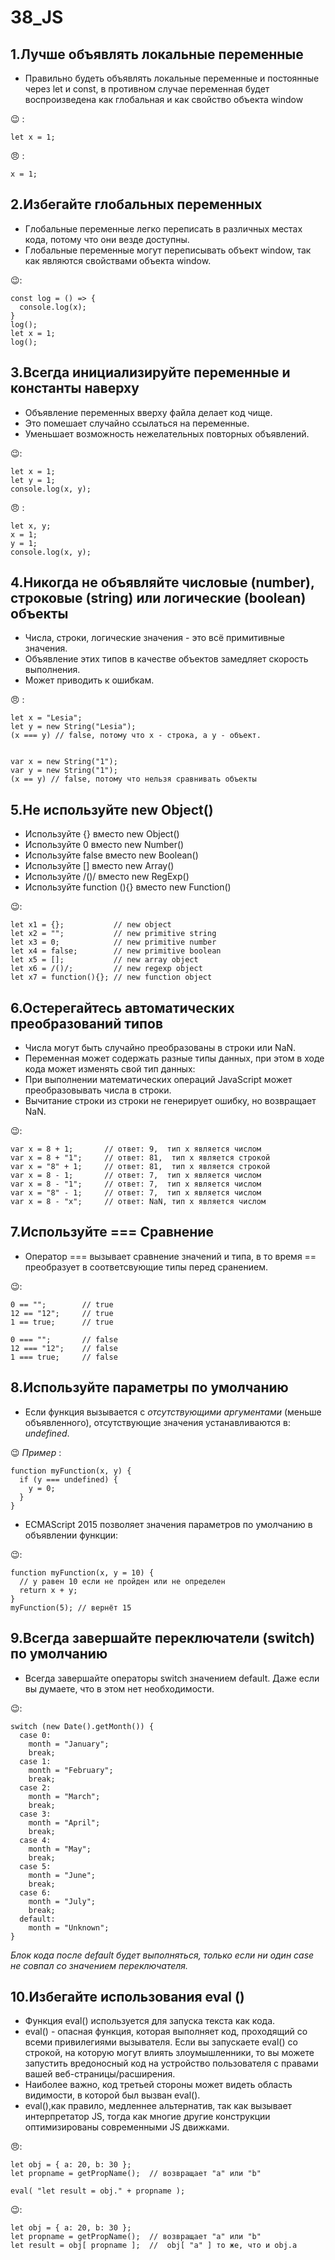 # 38_JS
## 1.Лучше объявлять локальные переменные

+ Правильно будеть объявлять локальные переменные и постоянные через let и const, в противном случае переменная будет воспроизведена как глобальная и как свойство объекта window

 :wink: :
 ```
let x = 1;
 ```
 
 😠 :
```
x = 1;
```
 


## 2.Избегайте глобальных переменных

+ Глобальные переменные легко переписать в различных местах кода, потому что они везде доступны.
+ Глобальные переменные могут переписывать объект window, так как являются свойствами объекта window.

 :wink::
 ```
 const log = () => {
   console.log(x);
 }
 log(); 
 let x = 1;
 log();
 ```
## 3.Всегда инициализируйте переменные и константы наверху

+ Объявление переменных  вверху файла делает код чище.
+ Это помешает случайно ссылаться на переменные.
+ Уменьшает возможность нежелательных повторных объявлений.

:wink::
```
let x = 1;
let y = 1;
console.log(x, y);
```

😠 :
```
let x, y;
x = 1;
y = 1;
console.log(x, y);
```

## 4.Никогда не объявляйте числовые (number), строковые (string) или логические (boolean) объекты

+ Числа, строки, логические значения - это всё примитивные значения.
+ Объявление этих типов в качестве объектов замедляет скорость выполнения.
+ Может приводить к ошибкам.

😠   :
```
let x = "Lesia";             
let y = new String("Lesia");
(x === y) // false, потому что x - строка, а y - объект.


var x = new String("1");             
var y = new String("1");
(x == y) // false, потому что нельзя сравнивать объекты
```
## 5.Не используйте new Object()

+ Используйте {} вместо new Object()
+ Используйте 0 вместо new Number()
+ Используйте false вместо new Boolean()
+ Используйте [] вместо new Array()
+ Используйте /()/ вместо new RegExp()
+ Используйте function (){} вместо new Function()

:wink::
```
let x1 = {};           // new object
let x2 = "";           // new primitive string
let x3 = 0;            // new primitive number
let x4 = false;        // new primitive boolean
let x5 = [];           // new array object
let x6 = /()/;         // new regexp object
let x7 = function(){}; // new function object
```


## 6.Остерегайтесь автоматических преобразований типов

+ Числа могут быть случайно преобразованы в строки или NaN.
+ Переменная может содержать разные типы данных, при этом в ходе кода может изменять свой тип данных:
+ При выполнении математических операций JavaScript может преобразовывать числа в строки.
+ Вычитание строки из строки не генерирует ошибку, но возвращает NaN.

:wink::
```
var x = 8 + 1;       // ответ: 9,  тип x является числом
var x = 8 + "1";     // ответ: 81,  тип x является строкой
var x = "8" + 1;     // ответ: 81,  тип x является строкой
var x = 8 - 1;       // ответ: 7,  тип x является числом
var x = 8 - "1";     // ответ: 7,  тип x является числом
var x = "8" - 1;     // ответ: 7,  тип x является числом
var x = 8 - "x";     // ответ: NaN, тип x является числом
```
## 7.Используйте === Сравнение
+ Оператор === вызывает сравнение значений и типа, в то время == преобразует в соответсвующие типы перед сранением.

:wink::
```
0 == "";        // true
12 == "12";     // true
1 == true;      // true

0 === "";       // false
12 === "12";    // false
1 === true;     // false
```
## 8.Используйте параметры по умолчанию
+ Если функция вызывается с _отсутствующими аргументами_ (меньше объявленного), отсутствующие значения устанавливаются в: _undefined_.

:wink:  _Пример_ :
```
function myFunction(x, y) {
  if (y === undefined) {
    y = 0;
  }
}

```

+ ECMAScript 2015 позволяет значения параметров по умолчанию в объявлении функции:

:wink::
```
function myFunction(x, y = 10) {
  // y равен 10 если не пройден или не определен
  return x + y;
}
myFunction(5); // вернёт 15

```
## 9.Всегда завершайте переключатели (switch) по умолчанию

+ Всегда завершайте операторы switch значением default. Даже если вы думаете, что в этом нет необходимости.

:wink::
```
switch (new Date().getMonth()) {
  case 0:
    month = "January";
    break;
  case 1:
    month = "February";
    break;
  case 2:
    month = "March";
    break;
  case 3:
    month = "April";
    break;
  case 4:
    month = "May";
    break;
  case 5:
    month = "June";
    break;
  case 6:
    month = "July";
    break;
  default:
    month = "Unknown";
}
```
*Блок кода после default будет выполняться, только если ни один case не совпал со значением переключателя.*

## 10.Избегайте использования eval ()
+ Функция eval() используется для запуска текста как кода.
+ eval() - опасная функция, которая выполняет код, проходящий со всеми привилегиями вызывателя. Если вы запускаете eval() со строкой, на которую могут влиять злоумышленники, то вы можете запустить вредоносный код на устройство пользователя с правами вашей веб-страницы/расширения.
+ Наиболее важно, код третьей стороны может видеть область видимости, в которой был вызван eval().
+ eval(),как правило, медленнее альтернатив, так как вызывает интерпретатор JS, тогда как многие другие конструкции оптимизированы современными JS движками.

😠:
```
let obj = { a: 20, b: 30 };
let propname = getPropName();  // возвращает "a" или "b"

eval( "let result = obj." + propname );
```
:wink::
```
let obj = { a: 20, b: 30 };
let propname = getPropName();  // возвращает "a" или "b"
let result = obj[ propname ];  //  obj[ "a" ] то же, что и obj.a
```
